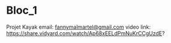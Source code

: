 # Bloc_1
Projet Kayak
email: fannymalmartel@gmail.com
video link: https://share.vidyard.com/watch/Ap68xEELdPmNuKrCCgUzdE?
